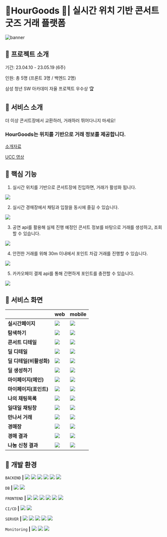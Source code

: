 # 📍HourGoods 🎈| 실시간 위치 기반 콘서트 굿즈 거래 플랫폼



![banner](./assets/banner.png)



## 🎈 프로젝트 소개

기간: 23.04.10 - 23.05.19 (6주)

인원: 총 5명 (프론트 3명 / 백엔드 2명)

삼성 청년 SW 아카데미 자율 프로젝트 우수상 🏆



## 🎈 서비스 소개

더 이상 콘서트장에서 교환하러, 거래하러 뛰어다니지 마세요!

###  HourGoods는 위치를 기반으로 거래 정보를 제공합니다.

[소개자료](./docs/HourGoods_발표자료.pptx)

[UCC 영상](https://youtu.be/GzhYOYWfBq4)



## 🎈 핵심 기능

1. 실시간 위치를 기반으로 콘서트장에 진입하면, 거래가 활성화 됩니다.

<img src="./assets/enter_concert.gif"/>

2. 실시간 경매장에서 채팅과 입찰을 동시에 즐길 수 있습니다.

<img src="./assets/Auction_Bidding.gif"/>

3. 공연 api를 활용해 실제 진행 예정인 콘서트 정보를 바탕으로 거래를 생성하고, 조회할 수 있습니다.

<img src="./assets/search_result.gif"/>

4. 안전한 거래를 위해 30m 이내에서 포인트 차감 거래를 진행할 수 있습니다.

<img src="./assets/MeetingDealOnebyOne.gif"/>

5. 카카오페이 결제 api를 통해 간편하게 포인트를 충전할 수 있습니다.

<img src="./assets/charge.gif"/>



## 🎈 서비스 화면

|  | web | mobile |
| --- | --- | --- |
| **실시간페이지** | <img src="./assets/realtimePage_desktop.png"/> | <img src="./assets/realtimePage_mobile.png"/> |
| **탐색하기** | <img src="./assets/searchPage_desktop.png"/> | <img src="./assets/searchPage_mobile.png"/> |
| **콘서트 디테일** | <img src="./assets/ConcertDetail_desktop.png"/> | <img src="./assets/ConcertDetail_mobile.png"/> |
| **딜 디테일** | <img src="./assets/DealDetailActive_Full_desktop.png"/> | <img src="./assets/DealDetailActive_Full_mobile.png"/> |
| **딜 디테일(비활성화)** | <img src="./assets/DealDetailDeactive_Full_desktop.png"/> | <img src="./assets/DealDetailDeactive_Full_mobile.png"/> |
| **딜 생성하기** | <img src="./assets/CreateDeal_desktop.png"/> | <img src="./assets/CreateDeal_mobile.png"/> |
| **마이페이지(메인)** | <img src="./assets/Mypage_desktop.png"/> | <img src="./assets/Mypage_mobile.png"/> |
| **마이페이지(포인트)** | <img src="./assets/MypagePoint_desktop.png"/> | <img src="./assets/MypagePoint_mobile.png"/> |
| **나의 채팅목록** | <img src="./assets/PrivateChatList_desktop.png"/> | <img src="./assets/PrivateChatList_mobile.png"/> |
| **일대일 채팅창** | <img src="./assets/PrivateChatroom_desktop.png"/> | <img src="./assets/PrivateChatroom_mobile.png"/> |
| **만나서 거래** | <img src="./assets/MeetingDeal_desktop.png"/> | <img src="./assets/MeetingDeal_mobile.png"/> |
| **경매장** | <img src="./assets/AuctionPage_desktop.png"/> | <img src="./assets/AuctionPage_mobile.png"/> |
| **경매 결과** | <img src="./assets/AuctionResult_desktop.png"/> | <img src="./assets/AuctionResult_mobile.png"/> |
| **나눔 신청 결과** | <img src="./assets/SharingResult_desktop.png"/> | <img src="./assets/SharingResult_mobile.png"/> |


## 🎈 개발 환경
`BACKEND` **|**
<img src="https://img.shields.io/badge/SpringBoot-6DB33F?style=flat-square&logo=SpringBoot&logoColor=white"/>
<img src="https://img.shields.io/badge/SpringJPA-6DB33F?style=flat-square&logo=SpringJPA&logoColor=white"/>
<img src="https://img.shields.io/badge/SpringSecurity-6DB33F?style=flat-square&logo=SpringSecurity&logoColor=white"/>
<img src="https://img.shields.io/badge/QueryDsl-0089CF?style=flat-square&logo=QueryDsl&logoColor=white"/>
<img src="https://img.shields.io/badge/Stomp-000000?style=flat-square&logo=Stomp&logoColor=white"/>
<img src="https://img.shields.io/badge/Quartz-6F9FCE?style=flat-square&logo=Quartz&logoColor=white"/>

`DB` **|**
<img src="https://img.shields.io/badge/MySQL-4479A1?style=flat-square&logo=MySQL&logoColor=white"/>
<img src="https://img.shields.io/badge/Redis-DC382D?style=flat-square&logo=Redis&logoColor=white"/>


`FRONTEND` **|**
<img src="https://img.shields.io/badge/React-61DAFB?style=flat-square&logo=React&logoColor=white"/>
<img src="https://img.shields.io/badge/TypeScript-3178C6?style=flat-square&logo=TypeScript&logoColor=white"/>
<img src="https://img.shields.io/badge/Recoil-FD2251?style=flat-square&logo=Recoil&logoColor=white"/>
<img src="https://img.shields.io/badge/Sock.js-010101?style=flat-square&logo=Socket.io&logoColor=white"/>
<img src="https://img.shields.io/badge/SCSS-CC6699?style=flat-square&logo=Sass&logoColor=white"/>
<img src="https://img.shields.io/badge/ESLint-4B32C3?style=flat-square&logo=ESLint&logoColor=white"/>

`CI/CD` **|**
<img src="https://img.shields.io/badge/Jenkins-D24939?style=flat-square&logo=Jenkins&logoColor=white"/>
<img src="https://img.shields.io/badge/Docker-2496ED?style=flat-square&logo=Docker&logoColor=white"/>

`SERVER` **|**
<img src="https://img.shields.io/badge/Nginx-009639?style=flat-square&logo=Nginx&logoColor=white"/>
<img src="https://img.shields.io/badge/CloudFront-E05243?style=flat-square&logo=CloudFront&logoColor=white"/>
<img src="https://img.shields.io/badge/AmazonS3-569A31?style=flat-square&logo=AmazonS3&logoColor=white"/>
<img src="https://img.shields.io/badge/AmazonEC2-FF9900?style=flat-square&logo=AmazonEC2&logoColor=white"/>
<img src="https://img.shields.io/badge/AWSLamda-FF9900?style=flat-square&logo=AWSLamda&logoColor=white"/>

`Monitoring` **|**
<img src="https://img.shields.io/badge/LightHouse-F44B21?style=flat-square&logo=LightHouse&logoColor=white"/>
<img src="https://img.shields.io/badge/prometheus-E6522C?style=flat-square&logo=prometheus&logoColor=white"/>
<img src="https://img.shields.io/badge/googleanalytics-E37400?style=flat-square&logo=googleanalytics&logoColor=white"/>





